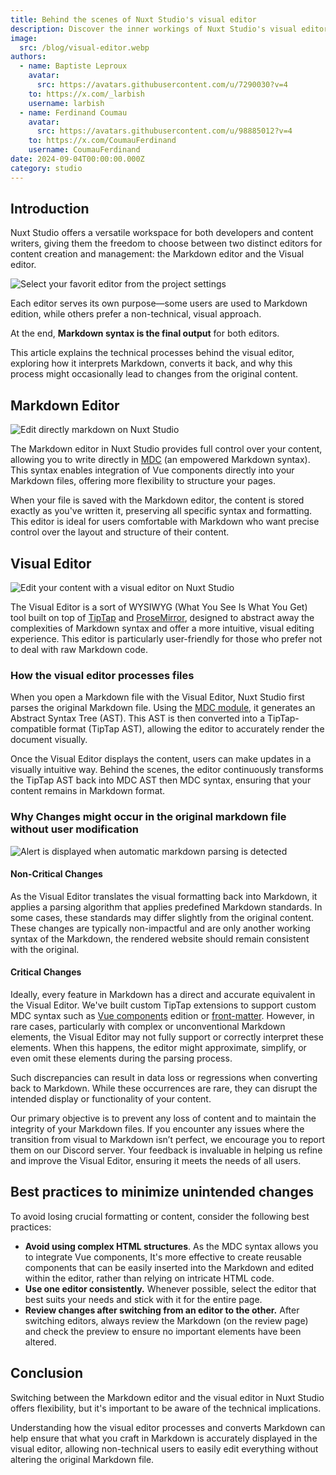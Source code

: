 ```yaml
---
title: Behind the scenes of Nuxt Studio's visual editor
description: Discover the inner workings of Nuxt Studio's visual editor and how it interprets the Markdown syntax and generate it back.
image:
  src: /blog/visual-editor.webp
authors:
  - name: Baptiste Leproux
    avatar:
      src: https://avatars.githubusercontent.com/u/7290030?v=4
    to: https://x.com/_larbish
    username: larbish
  - name: Ferdinand Coumau
    avatar:
      src: https://avatars.githubusercontent.com/u/98885012?v=4
    to: https://x.com/CoumauFerdinand
    username: CoumauFerdinand
date: 2024-09-04T00:00:00.000Z
category: studio
---
```


## **Introduction**

Nuxt Studio offers a versatile workspace for both developers and content writers, giving them the freedom to choose between two distinct editors for content creation and management: the Markdown editor and the Visual editor.

![Select your favorit editor from the project settings](/blog/favorite-editor.webp)

Each editor serves its own purpose—some users are used to Markdown edition, while others prefer a non-technical, visual approach.

At the end, **Markdown syntax is the final output** for both editors.

This article explains the technical processes behind the visual editor, exploring how it interprets Markdown, converts it back, and why this process might occasionally lead to changes from the original content.

## **Markdown Editor**

![Edit directly markdown on Nuxt Studio](/blog/markdown-editor.webp)

The Markdown editor in Nuxt Studio provides full control over your content, allowing you to write directly in [MDC](https://content.nuxt.com/usage/markdown) (an empowered Markdown syntax). This syntax enables integration of Vue components directly into your Markdown files, offering more flexibility to structure your pages.

When your file is saved with the Markdown editor, the content is stored exactly as you've written it, preserving all specific syntax and formatting. This editor is ideal for users comfortable with Markdown who want precise control over the layout and structure of their content.

## **Visual Editor**

![Edit your content with a visual editor on Nuxt Studio](/blog/visual-editor.webp)

The Visual Editor is a sort of WYSIWYG (What You See Is What You Get) tool built on top of [TipTap](https://tiptap.dev/) and [ProseMirror](https://prosemirror.net/), designed to abstract away the complexities of Markdown syntax and offer a more intuitive, visual editing experience. This editor is particularly user-friendly for those who prefer not to deal with raw Markdown code.

### **How the visual editor processes files**

When you open a Markdown file with the Visual Editor, Nuxt Studio first parses the original Markdown file. Using the [MDC module](https://github.com/nuxt-modules/mdc), it generates an Abstract Syntax Tree (AST). This AST is then converted into a TipTap-compatible format (TipTap AST), allowing the editor to accurately render the document visually.

Once the Visual Editor displays the content, users can make updates in a visually intuitive way. Behind the scenes, the editor continuously transforms the TipTap AST back into MDC AST then MDC syntax, ensuring that your content remains in Markdown format.

### **Why Changes might occur in the original markdown file without user modification**

![Alert is displayed when automatic markdown parsing is detected](/blog/automatic-parsing-modal.webp)

#### **Non-Critical Changes**

As the Visual Editor translates the visual formatting back into Markdown, it applies a parsing algorithm that applies predefined Markdown standards. In some cases, these standards may differ slightly from the original content. These changes are typically non-impactful and are only another working syntax of the Markdown, the rendered website should remain consistent with the original.

#### **Critical Changes**

Ideally, every feature in Markdown has a direct and accurate equivalent in the Visual Editor. We've built custom TipTap extensions to support custom MDC syntax such as [Vue components](https://content.nuxt.com/usage/markdown#vue-components) edition or [front-matter](https://content.nuxt.com/usage/markdown#front-matter). However, in rare cases, particularly with complex or unconventional Markdown elements, the Visual Editor may not fully support or correctly interpret these elements. When this happens, the editor might approximate, simplify, or even omit these elements during the parsing process.

Such discrepancies can result in data loss or regressions when converting back to Markdown. While these occurrences are rare, they can disrupt the intended display or functionality of your content.

Our primary objective is to prevent any loss of content and to maintain the integrity of your Markdown files. If you encounter any issues where the transition from visual to Markdown isn’t perfect, we encourage you to report them on our Discord server. Your feedback is invaluable in helping us refine and improve the Visual Editor, ensuring it meets the needs of all users.

## **Best practices to minimize unintended changes**

To avoid losing crucial formatting or content, consider the following best practices:

- **Avoid using complex HTML structures**. As the MDC syntax allows you to integrate Vue components, It's more effective to create reusable components that can be easily inserted into the Markdown and edited within the editor, rather than relying on intricate HTML code.
- **Use one editor consistently.** Whenever possible, select the editor that best suits your needs and stick with it for the entire page.
- **Review changes after switching from an editor to the other.** After switching editors, always review the Markdown (on the review page) and check the preview to ensure no important elements have been altered.

## **Conclusion**

Switching between the Markdown editor and the visual editor in Nuxt Studio offers flexibility, but it's important to be aware of the technical implications.

Understanding how the visual editor processes and converts Markdown can help ensure that what you craft in Markdown is accurately displayed in the visual editor, allowing non-technical users to easily edit everything without altering the original Markdown file.

###

